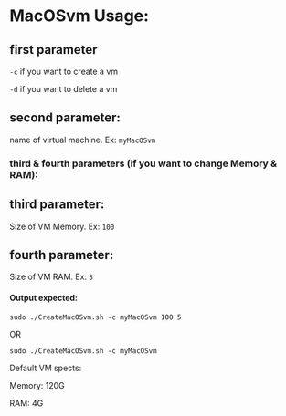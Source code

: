 # MacOSvm Usage:
## first parameter
`-c` if you want to create a vm

`-d` if you want to delete a vm

## second parameter:

name of virtual machine. Ex: `myMacOSvm`

### third & fourth parameters (if you want to change Memory & RAM):

## third parameter:
Size of VM Memory. Ex: `100`
    
## fourth parameter:
Size of VM RAM. Ex: `5`
    
#### Output expected:
`sudo ./CreateMacOSvm.sh -c myMacOSvm 100 5`

OR

`sudo ./CreateMacOSvm.sh -c myMacOSvm`

Default VM spects:

Memory: 120G

RAM: 4G
